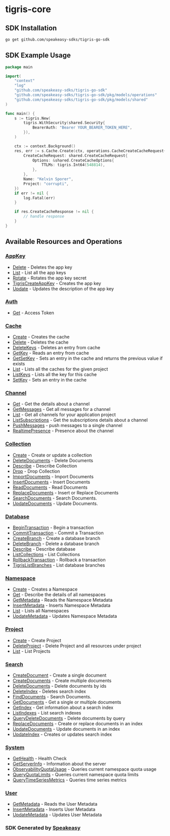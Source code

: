 # tigris-core

<!-- Start SDK Installation -->
## SDK Installation

```bash
go get github.com/speakeasy-sdks/tigris-go-sdk
```
<!-- End SDK Installation -->

## SDK Example Usage
<!-- Start SDK Example Usage -->
```go
package main

import(
	"context"
	"log"
	"github.com/speakeasy-sdks/tigris-go-sdk"
	"github.com/speakeasy-sdks/tigris-go-sdk/pkg/models/operations"
	"github.com/speakeasy-sdks/tigris-go-sdk/pkg/models/shared"
)

func main() {
    s := tigris.New(
        tigris.WithSecurity(shared.Security{
            BearerAuth: "Bearer YOUR_BEARER_TOKEN_HERE",
        }),
    )

    ctx := context.Background()
    res, err := s.Cache.Create(ctx, operations.CacheCreateCacheRequest{
        CreateCacheRequest: shared.CreateCacheRequest{
            Options: &shared.CreateCacheOptions{
                TTLMs: tigris.Int64(548814),
            },
        },
        Name: "Kelvin Sporer",
        Project: "corrupti",
    })
    if err != nil {
        log.Fatal(err)
    }

    if res.CreateCacheResponse != nil {
        // handle response
    }
}
```
<!-- End SDK Example Usage -->

<!-- Start SDK Available Operations -->
## Available Resources and Operations


### [AppKey](docs/appkey/README.md)

* [Delete](docs/appkey/README.md#delete) - Deletes the app key
* [List](docs/appkey/README.md#list) - List all the app keys
* [Rotate](docs/appkey/README.md#rotate) - Rotates the app key secret
* [TigrisCreateAppKey](docs/appkey/README.md#tigriscreateappkey) - Creates the app key
* [Update](docs/appkey/README.md#update) - Updates the description of the app key

### [Auth](docs/auth/README.md)

* [Get](docs/auth/README.md#get) - Access Token

### [Cache](docs/cache/README.md)

* [Create](docs/cache/README.md#create) - Creates the cache
* [Delete](docs/cache/README.md#delete) - Deletes the cache
* [DeleteKeys](docs/cache/README.md#deletekeys) - Deletes an entry from cache
* [GetKey](docs/cache/README.md#getkey) - Reads an entry from cache
* [GetSetKey](docs/cache/README.md#getsetkey) - Sets an entry in the cache and returns the previous value if exists
* [List](docs/cache/README.md#list) - Lists all the caches for the given project
* [ListKeys](docs/cache/README.md#listkeys) - Lists all the key for this cache
* [SetKey](docs/cache/README.md#setkey) - Sets an entry in the cache

### [Channel](docs/channel/README.md)

* [Get](docs/channel/README.md#get) - Get the details about a channel
* [GetMessages](docs/channel/README.md#getmessages) - Get all messages for a channel
* [List](docs/channel/README.md#list) - Get all channels for your application project
* [ListSubscriptions](docs/channel/README.md#listsubscriptions) - Get the subscriptions details about a channel
* [PushMessages](docs/channel/README.md#pushmessages) - push messages to a single channel
* [RealtimePresence](docs/channel/README.md#realtimepresence) - Presence about the channel

### [Collection](docs/collection/README.md)

* [Create](docs/collection/README.md#create) - Create or update a collection
* [DeleteDocuments](docs/collection/README.md#deletedocuments) - Delete Documents
* [Describe](docs/collection/README.md#describe) - Describe Collection
* [Drop](docs/collection/README.md#drop) - Drop Collection
* [ImportDocuments](docs/collection/README.md#importdocuments) - Import Documents
* [InsertDocuments](docs/collection/README.md#insertdocuments) - Insert Documents
* [ReadDocuments](docs/collection/README.md#readdocuments) - Read Documents
* [ReplaceDocuments](docs/collection/README.md#replacedocuments) - Insert or Replace Documents
* [SearchDocuments](docs/collection/README.md#searchdocuments) - Search Documents.
* [UpdateDocuments](docs/collection/README.md#updatedocuments) - Update Documents.

### [Database](docs/database/README.md)

* [BeginTransaction](docs/database/README.md#begintransaction) - Begin a transaction
* [CommitTransaction](docs/database/README.md#committransaction) - Commit a Transaction
* [CreateBranch](docs/database/README.md#createbranch) - Create a database branch
* [DeleteBranch](docs/database/README.md#deletebranch) - Delete a database branch
* [Describe](docs/database/README.md#describe) - Describe database
* [ListCollections](docs/database/README.md#listcollections) - List Collections
* [RollbackTransaction](docs/database/README.md#rollbacktransaction) - Rollback a transaction
* [TigrisListBranches](docs/database/README.md#tigrislistbranches) - List database branches

### [Namespace](docs/namespace/README.md)

* [Create](docs/namespace/README.md#create) - Creates a Namespace
* [Get](docs/namespace/README.md#get) - Describe the details of all namespaces
* [GetMetadata](docs/namespace/README.md#getmetadata) - Reads the Namespace Metadata
* [InsertMetadata](docs/namespace/README.md#insertmetadata) - Inserts Namespace Metadata
* [List](docs/namespace/README.md#list) - Lists all Namespaces
* [UpdateMetadata](docs/namespace/README.md#updatemetadata) - Updates Namespace Metadata

### [Project](docs/project/README.md)

* [Create](docs/project/README.md#create) - Create Project
* [DeleteProject](docs/project/README.md#deleteproject) - Delete Project and all resources under project
* [List](docs/project/README.md#list) - List Projects

### [Search](docs/search/README.md)

* [CreateDocument](docs/search/README.md#createdocument) - Create a single document
* [CreateDocuments](docs/search/README.md#createdocuments) - Create multiple documents
* [DeleteDocuments](docs/search/README.md#deletedocuments) - Delete documents by ids
* [DeleteIndex](docs/search/README.md#deleteindex) - Deletes search index
* [FindDocuments](docs/search/README.md#finddocuments) - Search Documents.
* [GetDocuments](docs/search/README.md#getdocuments) - Get a single or multiple documents
* [GetIndex](docs/search/README.md#getindex) - Get information about a search index
* [ListIndexes](docs/search/README.md#listindexes) - List search indexes
* [QueryDeleteDocuments](docs/search/README.md#querydeletedocuments) - Delete documents by query
* [ReplaceDocuments](docs/search/README.md#replacedocuments) - Create or replace documents in an index
* [UpdateDocuments](docs/search/README.md#updatedocuments) - Update documents in an index
* [UpdateIndex](docs/search/README.md#updateindex) - Creates or updates search index

### [System](docs/system/README.md)

* [GetHealth](docs/system/README.md#gethealth) - Health Check
* [GetServerInfo](docs/system/README.md#getserverinfo) - Information about the server
* [ObservabilityQuotaUsage](docs/system/README.md#observabilityquotausage) - Queries current namespace quota usage
* [QueryQuotaLimits](docs/system/README.md#queryquotalimits) - Queries current namespace quota limits
* [QueryTimeSeriesMetrics](docs/system/README.md#querytimeseriesmetrics) - Queries time series metrics

### [User](docs/user/README.md)

* [GetMetadata](docs/user/README.md#getmetadata) - Reads the User Metadata
* [InsertMetadata](docs/user/README.md#insertmetadata) - Inserts User Metadata
* [UpdateMetadata](docs/user/README.md#updatemetadata) - Updates User Metadata
<!-- End SDK Available Operations -->

### SDK Generated by [Speakeasy](https://docs.speakeasyapi.dev/docs/using-speakeasy/client-sdks)
